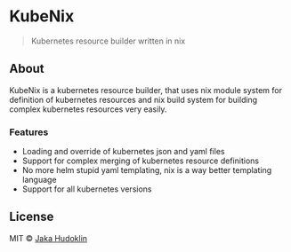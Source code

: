 # KubeNix

> Kubernetes resource builder written in nix

## About

KubeNix is a kubernetes resource builder, that uses nix module system for
definition of kubernetes resources and nix build system for building complex
kubernetes resources very easily.

### Features

- Loading and override of kubernetes json and yaml files
- Support for complex merging of kubernetes resource definitions
- No more helm stupid yaml templating, nix is a way better templating language
- Support for all kubernetes versions

## License

MIT © [Jaka Hudoklin](https://x-truder.net)
